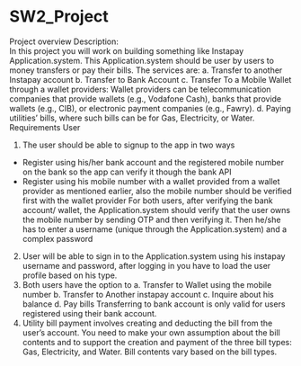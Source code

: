 # SW2_Project
Project overview
Description:  
In this project you will work on building something like Instapay Application.system. This Application.system should be 
user by users to money transfers or pay their bills. The services are:
a. Transfer to another Instapay account
b. Transfer to Bank Account
c. Transfer To a Mobile Wallet through a wallet providers: Wallet providers can be 
telecommunication companies that provide wallets (e.g., Vodafone Cash), banks that 
provide wallets (e.g., CIB), or electronic payment companies (e.g., Fawry).
d. Paying utilities’ bills, where such bills can be for Gas, Electricity, or Water.
Requirements
User 
1. The user should be able to signup to the app in two ways
- Register using his/her bank account and the registered mobile number on the bank 
so the app can verify it though the bank API 
- Register using his mobile number with a wallet provided from a wallet provider as 
mentioned earlier, also the mobile number should be verified first with the wallet 
provider
For both users, after verifying the bank account/ wallet, the Application.system should verify that 
the user owns the mobile number by sending OTP and then verifying it.
Then he/she has to enter a username (unique through the Application.system) and a complex
password
2. User will be able to sign in to the Application.system using his instapay username and password, 
after logging in you have to load the user profile based on his type. 
3. Both users have the option to
a. Transfer to Wallet using the mobile number
b. Transfer to Another instapay account
c. Inquire about his balance
d. Pay bills
Transferring to bank account is only valid for users registered using their bank account.
4. Utility bill payment involves creating and deducting the bill from the user’s account. You 
need to make your own assumption about the bill contents and to support the creation 
and payment of the three bill types: Gas, Electricity, and Water. Bill contents vary based 
on the bill types.
